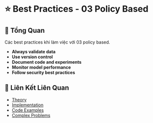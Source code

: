 # ⭐ Best Practices - 03 Policy Based

## 🎯 Tổng Quan

Các best practices khi làm việc với 03 policy based.

- **Always validate data**
- **Use version control**
- **Document code and experiments**
- **Monitor model performance**
- **Follow security best practices**

## 🔗 Liên Kết Liên Quan

- [Theory](./THEORY_03_policy_based.md)
- [Implementation](./IMPLEMENTATION_03_policy_based.md)
- [Code Examples](./CODE_EXAMPLES_03_policy_based.md)
- [Complex Problems](./COMPLEX_PROBLEMS.md)
